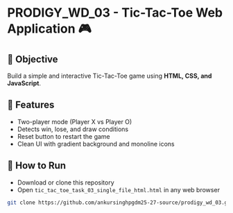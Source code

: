 # PRODIGY_WD_03 - Tic-Tac-Toe Web Application 🎮

## 📌 Objective
Build a simple and interactive Tic-Tac-Toe game using **HTML, CSS, and JavaScript**.

## 🚀 Features
- Two-player mode (Player X vs Player O)  
- Detects win, lose, and draw conditions  
- Reset button to restart the game  
- Clean UI with gradient background and monoline icons  

## 📂 How to Run
- Download or clone this repository  
- Open `tic_tac_toe_task_03_single_file_html.html` in any web browser  

```bash
git clone https://github.com/ankursinghpgdm25-27-source/prodigy_wd_03.git

